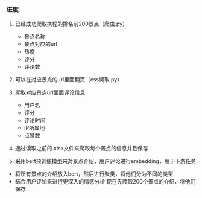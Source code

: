### 进度
1. 已经成功爬取携程的排名前200景点（爬虫.py）
   * 景点名称
   * 景点对应的url
   * 热度
   * 评分
   * 评论数
2. 可以在对应景点的url里面翻页（css爬取.py）
3. 爬取对应景点url里面评论信息
   * 用户名
   * 评分
   * 评论时间
   * IP所属地
   * 点赞数
4. 通过读取之前的.xlsx文件来爬取每个景点的信息并且保存

5. 采用bert预训练模型来对景点介绍，用户评论进行embedding，用于下游任务
* 将所有景点的介绍放入bert，然后进行聚类，将他们分为不同的类型
* 结合用户评论来进行更深入的情感分析
现在先爬取200个景点的介绍，将他们保存